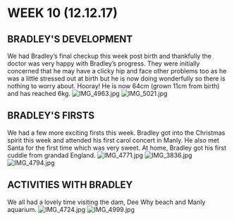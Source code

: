 # WEEK 10 (12.12.17)
## BRADLEY'S DEVELOPMENT
We had Bradley’s final checkup this week post birth and thankfully the doctor was very happy with Bradley’s progress. They were initially concerned that he may have a clicky hip and face other problems too as he was a little stressed out at birth but he is now doing wonderfully so there is nothing to worry about. Hooray! He is now 64cm (grown 11cm from birth) and has reached 6kg. 
![IMG_4963.jpg](IMG_4963.jpg "IMG_4963.jpg")
![IMG_5021.jpg](IMG_5021.jpg "IMG_5021.jpg")

## BRADLEY'S FIRSTS
We had a few more exciting firsts this week. Bradley got into the Christmas spirit this week and attended his first carol concert in Manly. He also met Santa for the first time which was very sweet. At home, Bradley got his first cuddle from grandad England. 
![IMG_4771.jpg](IMG_4771.jpg "IMG_4771.jpg")
![IMG_3836.jpg](IMG_3836.jpg "IMG_3836.jpg")
![IMG_4794.jpg](IMG_4794.jpg "IMG_4794.jpg")

## ACTIVITIES WITH BRADLEY
We all had a lovely time visiting the dam, Dee Why beach and Manly aquarium. 
![IMG_4724.jpg](IMG_4724.jpg "IMG_4724.jpg")
![IMG_4999.jpg](IMG_4999.jpg "IMG_4999.jpg")
